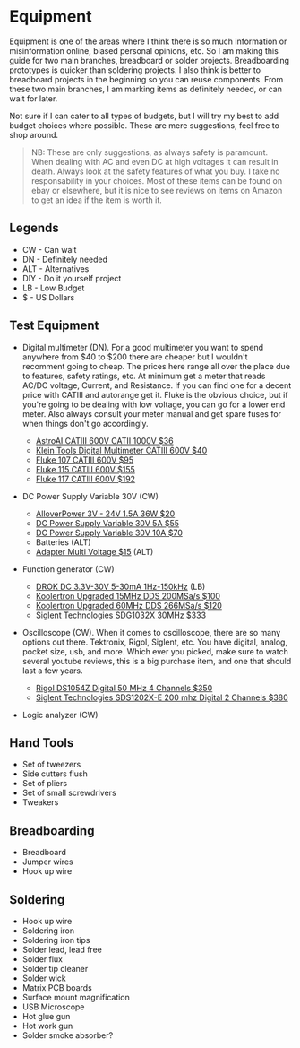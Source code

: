 # Equipment

Equipment is one of the areas where I think there is so much information or misinformation online, biased personal opinions, etc. So I am making this guide for two main branches, breadboard or solder projects. Breadboarding prototypes is quicker than soldering projects. I also think is better to breadboard projects in the beginning so you can reuse components. From these two main branches, I am marking items as definitely needed, or can wait for later.

Not sure if I can cater to all types of budgets, but I will try my best to add budget choices where possible. These are mere suggestions, feel free to shop around.

> NB: These are only suggestions, as always safety is paramount. When dealing with AC and even DC at high voltages it can result in death. Always look at the safety features of what you buy. I take no responsability in your choices. Most of these items can be found on ebay or elsewhere, but it is nice to see reviews on items on Amazon to get an idea if the item is worth it.

## Legends

- CW  - Can wait
- DN  - Definitely needed
- ALT - Alternatives
- DIY - Do it yourself project
- LB  - Low Budget 
- $   - US Dollars

## Test Equipment

- Digital multimeter (DN).
For a good multimeter you want to spend anywhere from $40 to $200 there are cheaper but I wouldn't recomment going to cheap. The prices here range all over the place due to features, safety ratings, etc. At minimum get a meter that reads AC/DC voltage, Current, and Resistance. If you can find one for a decent price with CATIII and autorange get it. Fluke is the obvious choice, but if you're going to be dealing with low voltage, you can go for a lower end meter. Also always consult your meter manual and get spare fuses for when things don't go accordingly.
    - [AstroAI CATIII 600V CATII 1000V $36](https://www.amazon.com/AstroAI-Multimeter-Resistance-Transistors-Temperature/dp/B071JL6LLL/ref=sr_1_6?crid=UZ145O6ZNJK1&dchild=1&keywords=digital+multimeter+klein&qid=1624636131&sprefix=digital+multimeter+%2Caps%2C229&sr=8-6)
    - [Klein Tools Digital Multimeter CATIII 600V $40](https://www.amazon.com/Multimeter-Auto-Ranging-Klein-Tools-MM400/dp/B018EXZO8M/ref=sr_1_2?crid=UZ145O6ZNJK1&dchild=1&keywords=digital+multimeter+klein&qid=1624636131&sprefix=digital+multimeter+%2Caps%2C229&sr=8-2)
    - [Fluke 107 CATIII 600V $95](https://www.amazon.com/Fluke-107-Current-Handheld-Multimeter/dp/B00HEAMMIC/ref=sr_1_15_mod_primary_new?crid=288Q9UNXYJWWS&dchild=1&keywords=digital+multimeter&qid=1624634829&sbo=RZvfv%2F%2FHxDF%2BO5021pAnSA%3D%3D&sprefix=digital+mu%2Caps%2C210&sr=8-15)
    - [Fluke 115 CATIII 600V $155](https://www.amazon.com/Fluke-115-Compact-True-RMS-Multimeter/dp/B000OCFFMW/ref=sr_1_1_mod_primary_new?dchild=1&keywords=digital+multimeter&qid=1624636001&sbo=RZvfv%2F%2FHxDF%2BO5021pAnSA%3D%3D&sr=8-1)
    - [Fluke 117 CATIII 600V $192](https://www.amazon.com/Fluke-117-Electricians-True-Multimeter/dp/B000O3LUEI/ref=sr_1_5?dchild=1&keywords=digital+multimeter+fluke&qid=1624635691&sr=8-5)
    
- DC Power Supply Variable 30V (CW)
    - [AlloverPower 3V - 24V 1.5A 36W $20](https://www.amazon.com/AlloverPower-3V-Adjustable-Adapter-Variable/dp/B07WP2LBXW/ref=sr_1_20?dchild=1&keywords=power+supply+variable&qid=1624651769&sr=8-20)
    - [DC Power Supply Variable 30V 5A $55](https://www.amazon.com/Kungber-Adjustable-Switching-Regulated-Adjustments/dp/B08DHZ2X2Q/ref=sr_1_2?crid=2QKXXISUUCE72&dchild=1&keywords=power%2Bsupply%2Belectronics&qid=1624637429&rnid=2941120011&s=industrial&sprefix=power%2Bsupply%2Belectro%2Caps%2C207&sr=1-2&th=1)
    - [DC Power Supply Variable 30V 10A $70](https://www.amazon.com/Kungber-Adjustable-Switching-Regulated-Adjustments/dp/B08DJ1FDXV/ref=sr_1_2?crid=2QKXXISUUCE72&dchild=1&keywords=power+supply+electronics&qid=1624637429&rnid=2941120011&s=industrial&sprefix=power+supply+electro%2Caps%2C207&sr=1-2)
    - Batteries (ALT)
    - [Adapter Multi Voltage $15](https://www.amazon.com/SoulBay-Universal-Multi-Voltage-Selectable-Electronics/dp/B01N2K48HR/ref=sr_1_3?crid=2GXBVKUV18R0I&dchild=1&keywords=adapter+multi+voltage&qid=1624638143&sprefix=adapter+multi+volt%2Cindustrial%2C212&sr=8-3) (ALT)
- Function generator (CW)
    - [DROK DC 3.3V-30V 5-30mA 1Hz-150kHz](https://www.amazon.com/Generator-DROK-1Hz-150kHz-Adjustable-Frequency/dp/B07P848DYQ/ref=sr_1_7?dchild=1&keywords=function+generator&qid=1624651065&sr=8-7) (LB)
    - [Koolertron Upgraded 15MHz DDS 200MSa/s $100](https://www.amazon.com/Koolertron-Generator-Precision-Dual-channel-Arbitrary/dp/B07211YWMK/ref=sr_1_5?dchild=1&keywords=function+generator&qid=1624641494&sr=8-5)
    - [Koolertron Upgraded 60MHz DDS 266MSa/s $120](https://www.amazon.com/Koolertron-Precision-Generator-Dual-Channel-Arbitrary/dp/B07596133Q/ref=sr_1_12?dchild=1&keywords=function+generator&qid=1624651270&sr=8-12)
    - [Siglent Technologies SDG1032X 30MHz $333](https://www.amazon.com/Siglent-Technologies-SDG1032X-Arbitrary-Waveform/dp/B01LECZU98/ref=sr_1_1_mod_primary_new?dchild=1&keywords=function+generator&qid=1624651363&sbo=RZvfv%2F%2FHxDF%2BO5021pAnSA%3D%3D&sr=8-1)
- Oscilloscope (CW).
When it comes to oscilloscope, there are so many options out there. Tektronix, Rigol, Siglent, etc. You have digital, analog, pocket size, usb, and more. Which ever you picked, make sure to watch several youtube reviews, this is a big purchase item, and one that should last a few years.
    - [Rigol DS1054Z Digital 50 MHz 4 Channels $350](https://www.amazon.com/Rigol-DS1054Z-Digital-Oscilloscopes-Bandwidth/dp/B012938E76/ref=sr_1_1?crid=178UZHD4X2F7B&dchild=1&keywords=oscilloscope&qid=1624652141&sprefix=oscillos%2Caps%2C238&sr=8-1)
    - [Siglent Technologies SDS1202X-E 200 mhz Digital 2 Channels $380](https://www.amazon.com/Siglent-Technologies-SDS1202X-Oscilloscope-Channels/dp/B06XZML6RD/ref=sr_1_3?crid=178UZHD4X2F7B&dchild=1&keywords=oscilloscope&qid=1624652424&sprefix=oscillos%2Caps%2C238&sr=8-3)

- Logic analyzer (CW)


## Hand Tools

- Set of tweezers
- Side cutters flush
- Set of pliers
- Set of small screwdrivers
- Tweakers


## Breadboarding

- Breadboard
- Jumper wires
- Hook up wire


## Soldering

- Hook up wire
- Soldering iron
- Soldering iron tips
- Solder lead, lead free
- Solder flux
- Solder tip cleaner
- Solder wick
- Matrix PCB boards
- Surface mount magnification
- USB Microscope
- Hot glue gun
- Hot work gun
- Solder smoke absorber?